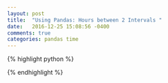 ```yaml
---
layout: post
title:  "Using Pandas: Hours between 2 Intervals "
date:   2016-12-25 15:08:56 -0400 
comments: true
categories: pandas time
---
```


<script src="//repl.it/embed/Ewio/1.js"></script>


{% highlight python %}

{% endhighlight %}


